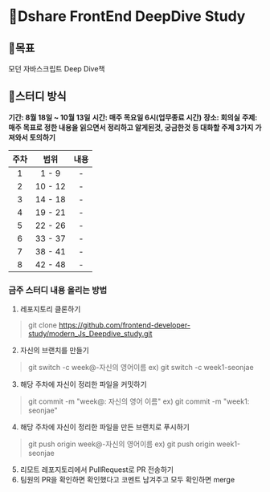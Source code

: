 # 🦎Dshare FrontEnd DeepDive Study
## 🏁목표
모던 자바스크립트 Deep Dive책 

## 🔔스터디 방식
**기간: 8월 18일 ~ 10월 13일**
**시간: 매주 목요일 6시(업무종료 시간)**
**장소: 회의실**
**주제: 매주 목표로 정한 내용을 읽으면서 정리하고 알게된것, 궁금한것 등 대화할 주제 3가지 가져와서 토의하기**

| 주차 | 범위 | 내용| 
|:----:|:-----:|:---:|
|1|1 - 9|-|
|2|10 - 12|-|
|3|14 - 18|-|
|4|19 - 21|-|
|5|22 - 26|-|
|6|33 - 37|-|
|7|38 - 41|-|
|8|42 - 48|-|

### 금주 스터디 내용 올리는 방법
1. 레포지토리 클론하기
> git clone https://github.com/frontend-developer-study/modern_Js_Deepdive_study.git  
2. 자신의 브랜치를 만들기
> git switch -c week@-자신의 영어이름
> ex) git switch -c week1-seonjae
3. 해당 주차에 자신이 정리한 파일을 커밋하기
> git commit -m "week@: 자신의 영어 이름"
> ex) git commit -m "week1: seonjae"
4. 해당 주차에 자신이 정리한 파일을 만든 브랜치로 푸시하기
> git push origin week@-자신의 영어이름
> ex) git push origin week1-seonjae
5. 리모트 레포지토리에서 PullRequest로 PR 전송하기
6. 팀원의 PR을 확인하면 확인했다고 코멘트 남겨주고 모두 확인하면 merge